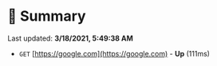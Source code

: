 # 📖 Summary
Last updated: **3/18/2021, 5:49:38 AM**

- `GET` [https://google.com](https://google.com) - **Up** (111ms)
